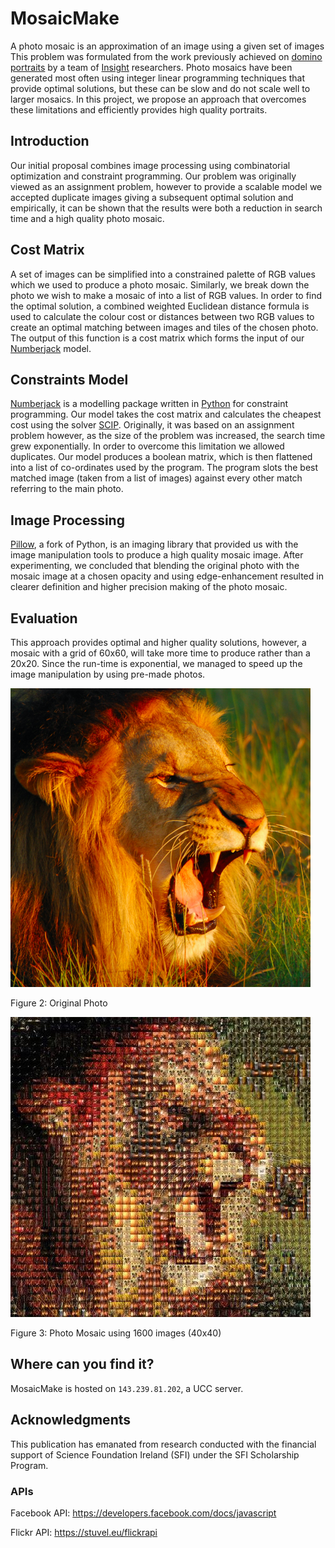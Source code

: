 # MosaicMake
A photo mosaic is an approximation of an image using a given set of images This problem was formulated from the work previously achieved on [domino portraits](http://pagesperso.g-scop.grenoble-inp.fr/~cambazah/page2/assets/domino_final.pdf) by a team of [Insight](https://www.insight-centre.org/) researchers. Photo mosaics have been generated most often using integer linear programming techniques that provide optimal solutions, but these can be slow and do not scale well to larger mosaics. In this project, we propose an approach that overcomes these limitations and efficiently provides high quality portraits.

## Introduction
Our initial proposal combines image processing using combinatorial optimization and constraint programming. Our problem was originally viewed as an assignment problem, however to provide a scalable model we accepted duplicate images giving a subsequent optimal solution and empirically, it can be shown that the results were both a reduction in search time and a high quality photo mosaic. 

## Cost Matrix
A set of images can be simplified into a constrained palette of RGB values which we used to produce a photo mosaic. Similarly, we break down the photo we wish to make a mosaic of into a list of RGB values. In order to find the optimal solution, a combined weighted Euclidean distance formula is used to calculate the colour cost or distances between two RGB values to create an optimal matching between images and tiles of the chosen photo.
The output of this function is a cost matrix which forms the input of our [Numberjack](http://numberjack.ucc.ie/) model. 

## Constraints Model
[Numberjack](http://numberjack.ucc.ie/) is a modelling package written in [Python](https://www.python.org/) for constraint programming. Our model takes the cost matrix and calculates the cheapest cost using the solver [SCIP](http://scip.zib.de/). Originally, it was based on an assignment problem however, as the size of the problem was increased, the search time grew exponentially. In order to overcome this limitation we allowed duplicates. 
Our model produces a boolean matrix, which is then flattened into a list of co-ordinates used by the program. The program slots the best matched image (taken from a list of images) against every other match referring to the main photo. 

## Image Processing
[Pillow](https://python-pillow.org/), a fork of Python, is an imaging library that provided us with the image manipulation tools to produce a high quality mosaic image. After experimenting, we concluded that blending the original photo with the mosaic image at a chosen opacity and using edge-enhancement resulted in  clearer definition and higher precision making of the photo mosaic.

## Evaluation
This approach provides optimal and higher quality solutions, however, a mosaic with a grid of 60x60, will take more time to produce rather than a 20x20. Since the run-time is exponential, we managed to speed up the image manipulation by using pre-made photos.

![Lion before](https://github.com/claireforan/photoMosaic/blob/master/lion1.png)

Figure 2: Original Photo 

![Lion after](https://github.com/claireforan/photoMosaic/blob/master/lion2.jpg)

Figure 3: Photo Mosaic using 1600 images (40x40)

## Where can you find it?
MosaicMake is hosted on `143.239.81.202`, a UCC server.

## Acknowledgments 
This publication has emanated from research conducted with the financial support of Science Foundation Ireland (SFI) under the SFI Scholarship Program.

### APIs
Facebook API: https://developers.facebook.com/docs/javascript

Flickr API: https://stuvel.eu/flickrapi
